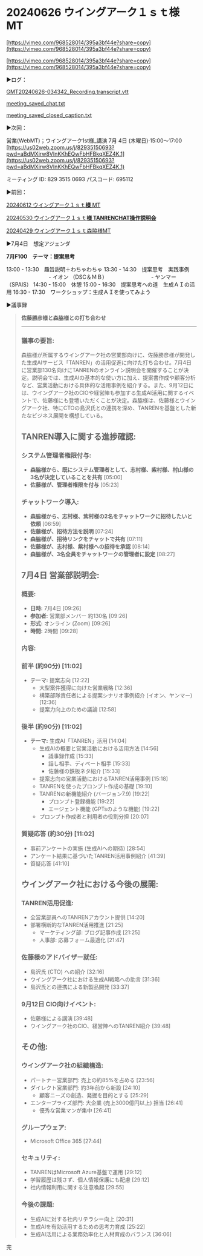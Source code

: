 # 20240626 ウイングアーク１ｓｔ様 MT

[https://vimeo.com/968528014/395a3bf44e?share=copy](https://vimeo.com/968528014/395a3bf44e?share=copy)

[https://vimeo.com/968528014/395a3bf44e?share=copy](https://vimeo.com/968528014/395a3bf44e?share=copy)

▶️ログ：

[GMT20240626-034342_Recording.transcript.vtt](20240626%20%E3%82%A6%E3%82%A4%E3%83%B3%E3%82%AF%E3%82%99%E3%82%A2%E3%83%BC%E3%82%AF%EF%BC%91%EF%BD%93%EF%BD%94%E6%A7%98%20MT%201c596fa027c64e81b0b68bcf03478736/GMT20240626-034342_Recording.transcript.vtt)

[meeting_saved_chat.txt](20240626%20%E3%82%A6%E3%82%A4%E3%83%B3%E3%82%AF%E3%82%99%E3%82%A2%E3%83%BC%E3%82%AF%EF%BC%91%EF%BD%93%EF%BD%94%E6%A7%98%20MT%201c596fa027c64e81b0b68bcf03478736/meeting_saved_chat.txt)

[meeting_saved_closed_caption.txt](20240626%20%E3%82%A6%E3%82%A4%E3%83%B3%E3%82%AF%E3%82%99%E3%82%A2%E3%83%BC%E3%82%AF%EF%BC%91%EF%BD%93%EF%BD%94%E6%A7%98%20MT%201c596fa027c64e81b0b68bcf03478736/meeting_saved_closed_caption.txt)

▶️次回：

営業(WebMT)；ウイングアーク1st様_講演
7月 4日 (木曜日)⋅15:00～17:00
[https://us02web.zoom.us/j/82935150693?pwd=aBdMXirw8VInKKhEQwFbHFBkqXEZ4K.1](https://us02web.zoom.us/j/82935150693?pwd=aBdMXirw8VInKKhEQwFbHFBkqXEZ4K.1)

ミーティング ID: 829 3515 0693
パスコード: 695112

▶️前回：

[20240612 ウイングアーク１ｓｔ**様** MT](20240612%20%E3%82%A6%E3%82%A4%E3%83%B3%E3%82%AF%E3%82%99%E3%82%A2%E3%83%BC%E3%82%AF%EF%BC%91%EF%BD%93%EF%BD%94%E6%A7%98%20MT%20c42f7ada2eb7410ba446a532f5ab6475.md) 

[20240530 ウイングアーク１ｓｔ**様 TANRENCHAT操作説明会**](20240530%20%E3%82%A6%E3%82%A4%E3%83%B3%E3%82%AF%E3%82%99%E3%82%A2%E3%83%BC%E3%82%AF%EF%BC%91%EF%BD%93%EF%BD%94%E6%A7%98%20TANRENCHAT%E6%93%8D%E4%BD%9C%E8%AA%AC%E6%98%8E%E4%BC%9A%20ebc0a23d7b32461e97f156e788db9cb8.md) 

[20240429 ウイングアーク１ｓｔ森脇様MT](20240429%20%E3%82%A6%E3%82%A4%E3%83%B3%E3%82%AF%E3%82%99%E3%82%A2%E3%83%BC%E3%82%AF%EF%BC%91%EF%BD%93%EF%BD%94%E6%A3%AE%E8%84%87%E6%A7%98MT%20228acd8499e247ea81cb3ff8e005c333.md) 

▶️7月4日　想定アジェンダ

**7月F100　テーマ：提案思考**

13:00 - 13:30　趣旨説明＋わちゃわちゃ
13:30 - 14:30　提案思考　実践事例
　　　　　　　　- イオン （DSC＆ＭＢ）
　　　　　　　　- ヤンマー（SPAIS）
14:30 - 15:00　休憩
15:00 - 16:30　提案思考への道　生成ＡＩの活用
16:30 - 17:30　ワークショップ：生成ＡＩを使ってみよう

▶️議事録

> **佐藤勝彦様と森脇様との打ち合わせ**
> 
> 
> ---
> 
> ### 議事の要旨:
> 
> 森脇様が所属するウイングアーク社の営業部向けに、佐藤勝彦様が開発した生成AIサービス「TANREN」の活用促進に向けた打ち合わせ。7月4日に営業部130名向けにTANRENのオンライン説明会を開催することが決定。説明会では、生成AIの基本的な使い方に加え、提案書作成や顧客分析など、営業活動における具体的な活用事例を紹介する。また、9月12日には、ウイングアーク社のCIOや経営陣も参加する生成AI活用に関するイベントで、佐藤様にも登壇いただくことが決定。森脇様は、佐藤様とウイングアーク社、特にCTOの島沢氏との連携を深め、TANRENを基盤とした新たなビジネス展開を構想している。
> 
> ## TANREN導入に関する進捗確認:
> 
> ### システム管理者権限付与:
> 
> - **森脇様から、既にシステム管理者として、志村様、紫村様、村山様の3名が決定していることを共有** [05:00]
> - **佐藤様が、管理者権限を付与** [05:23]
> 
> ### チャットワーク導入:
> 
> - **森脇様から、志村様、紫村様の2名をチャットワークに招待したいと依頼** [06:59]
> - **佐藤様が、招待方法を説明** [07:24]
> - **森脇様が、招待リンクをチャットで共有** [07:11]
> - **佐藤様が、志村様、紫村様への招待を承認** [08:14]
> - **森脇様が、3名全員をチャットワークの管理者に設定** [08:27]
> 
> ## 7月4日 営業部説明会:
> 
> ### 概要:
> 
> - **日時:** 7月4日 [09:26]
> - **参加者:** 営業部メンバー 約130名 [09:26]
> - **形式:** オンライン (Zoom) [09:26]
> - **時間:** 2時間 [09:28]
> 
> ### 内容:
> 
> ### 前半 (約90分) [11:02]
> 
> - **テーマ:** 提案志向 [12:22]
>     - 大型案件獲得に向けた営業戦略 [12:36]
>     - 構築部隊責任者による提案シナリオ事例紹介 (イオン、ヤンマー) [12:36]
>     - 提案力向上のための議論 [12:58]
> 
> ### 後半 (約90分) [11:02]
> 
> - **テーマ:** 生成AI「TANREN」活用 [14:04]
>     - 生成AIの概要と営業活動における活用方法 [14:56]
>         - 議事録作成 [15:33]
>         - 話し相手、ディベート相手 [15:33]
>         - 佐藤様の鉄板ネタ紹介 [15:33]
>     - 提案志向の営業活動におけるTANREN活用事例 [15:18]
>     - TANRENを使ったプロンプト作成の基礎 [19:10]
>     - TANRENの新機能紹介 (バージョン7.9) [19:22]
>         - プロンプト登録機能 [19:22]
>         - エージェント機能 (GPTsのような機能) [19:22]
>     - プロンプト作成者と利用者の役割分担 [20:07]
> 
> ### 質疑応答 (約30分) [11:02]
> 
> - 事前アンケートの実施 (生成AIへの期待) [28:54]
> - アンケート結果に基づいたTANREN活用事例紹介 [41:39]
> - 質疑応答 [41:10]
> 
> ## ウイングアーク社における今後の展開:
> 
> ### TANREN活用促進:
> 
> - 全営業部員へのTANRENアカウント提供 [14:20]
> - 部署横断的なTANREN活用推進 [21:25]
>     - マーケティング部: ブログ記事作成 [21:25]
>     - 人事部: 応募フォーム最適化 [21:47]
> 
> ### 佐藤様のアドバイザー就任:
> 
> - 島沢氏 (CTO) への紹介 [32:16]
> - ウイングアーク社における生成AI戦略への助言 [31:36]
> - 島沢氏との連携による新製品開発 [33:37]
> 
> ### 9月12日 CIO向けイベント:
> 
> - 佐藤様による講演 [39:48]
> - ウイングアーク社のCIO、経営陣へのTANREN紹介 [39:48]
> 
> ## その他:
> 
> ### ウイングアーク社の組織構造:
> 
> - パートナー営業部門: 売上の約85%を占める [23:56]
> - ダイレクト営業部門: 約3年前から新設 [24:10]
>     - 顧客ニーズの創造、発掘を目的とする [25:29]
> - エンタープライズ部門: 大企業 (売上3000億円以上) 担当 [26:41]
>     - 優秀な営業マンが集中 [26:41]
> 
> ### グループウェア:
> 
> - Microsoft Office 365 [27:44]
> 
> ### セキュリティ:
> 
> - TANRENはMicrosoft Azure基盤で運用 [29:12]
> - 学習履歴は残さず、個人情報保護にも配慮 [29:12]
> - 社内情報利用に関する注意喚起 [29:55]
> 
> ### 今後の課題:
> 
> - 生成AIに対する社内リテラシー向上 [20:31]
> - 生成AIを有効活用するための思考力育成 [25:22]
> - 生成AI活用による業務効率化と人材育成のバランス [36:06]
> 

完